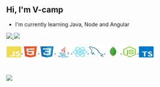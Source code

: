 ## Hi, I'm V-camp

- I'm currently learning Java, Node and Angular 

<div>
  <a href="https://github.com/V-camp">
  <img height="180em" src="https://github-readme-stats.vercel.app/api?username=V-camp&show_icons=true&theme=gotham&include_all_commits=true&count_private=true"/>
  <img height="180em" src="https://github-readme-stats.vercel.app/api/top-langs/?username=V-camp&layout=compact&langs_count=16&theme=gotham"/>
</div>
  
<div style="display: inline_block"><br>
  <img align="center"  height="30" width="40" src="https://raw.githubusercontent.com/devicons/devicon/master/icons/javascript/javascript-plain.svg">
  <img align="center"  height="30" width="40" src="https://raw.githubusercontent.com/devicons/devicon/master/icons/html5/html5-original.svg">
  <img align="center"  height="30" width="40" src="https://raw.githubusercontent.com/devicons/devicon/master/icons/css3/css3-original.svg">
  <img align="center"  height="30" width="40" src="https://raw.githubusercontent.com/devicons/devicon/master/icons/java/java-original.svg">
  <img align="center"  height="30" width="40" src="https://raw.githubusercontent.com/devicons/devicon/master/icons/react/react-original.svg">
  <img align="center"  height="30" width="40" src="https://raw.githubusercontent.com/devicons/devicon/master/icons/mysql/mysql-original.svg">
  <img align="center"  height="30" width="40" src="https://raw.githubusercontent.com/devicons/devicon/master/icons/mongodb/mongodb-original.svg">
  <img align="center"  height="30" width="40" src="https://raw.githubusercontent.com/devicons/devicon/master/icons/nodejs/nodejs-original.svg">
  <img align="center"  height="30" width="40" src="https://raw.githubusercontent.com/devicons/devicon/master/icons/typescript/typescript-plain.svg">
</div>
  
 ##
  
<div>
     <br>
     <a href="https://www.linkedin.com/in/viniciusoliveira19/" target="_blank"><img src="https://img.shields.io/badge/-LinkedIn-%230077B5?style=for-the-badge&logo=linkedin&logoColor=white" target="_blank"></a>  
</div> 


  <!-- ![Snake animation](https://github.com/V-camp/V-camp/blob/output/github-contribution-grid-snake.svg) -->
